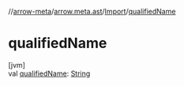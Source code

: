 //[arrow-meta](../../../index.md)/[arrow.meta.ast](../index.md)/[Import](index.md)/[qualifiedName](qualified-name.md)

# qualifiedName

[jvm]\
val [qualifiedName](qualified-name.md): [String](https://kotlinlang.org/api/latest/jvm/stdlib/kotlin/-string/index.html)
